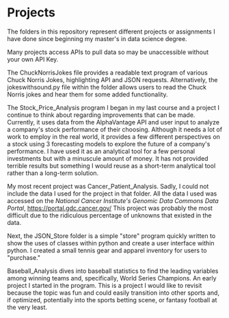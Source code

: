# Projects
The folders in this repository represent different projects or assignments I have done since beginning my master's in data science degree.

Many projects access APIs to pull data so may be unaccessible without your own API Key.

The ChuckNorrisJokes file provides a readable text program of various Chuck Norris Jokes, highlighting API and JSON requests. 
Alternatively, the jokeswithsound.py file within the folder allows users to read the Chuck Norris jokes and hear them for some added functionality.

The Stock_Price_Analysis program I began in my last course and a project I continue to think about regarding improvements that can be made. Currently, it uses data from the AlphaVantage API and user input to analyze a company's stock performance of their choosing. Although it needs a lot of work to employ in the real world, it provides a few different perspectives on a stock using 3 forecasting models to explore the future of a company's performance. I have used it as an analytical tool for a few personal investments but with a minuscule amount of money. It has not provided terrible results but something I would reuse as a short-term analytical tool rather than a long-term solution.

My most recent project was Cancer_Patient_Analysis. Sadly, I could not include the data I used for the project in that folder. All the data I used was accessed on the _National Cancer Institute's Genomic Data Commons Data Portal_, https://portal.gdc.cancer.gov/
This project was probably the most difficult due to the ridiculous percentage of unknowns that existed in the data.

Next, the JSON_Store folder is a simple "store" program quickly written to show the uses of classes within python and create a user interface within python. I created a small tennis gear and apparel inventory for users to "purchase."

Baseball_Analysis dives into baseball statistics to find the leading variables among winning teams and, specifically, World Series Champions. An early project I started in the program. This is a project I would like to revisit because the topic was fun and could easily transition into other sports and, if optimized, potentially into the sports betting scene, or fantasy football at the very least.


